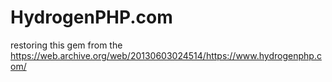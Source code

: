 # HydrogenPHP.com
restoring this gem from the https://web.archive.org/web/20130603024514/https://www.hydrogenphp.com/
